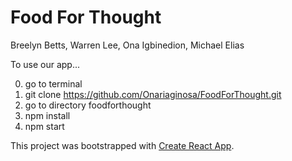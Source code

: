 # Food For Thought
Breelyn Betts, Warren Lee, Ona Igbinedion, Michael Elias

To use our app...

0) go to terminal
1) git clone https://github.com/Onariaginosa/FoodForThought.git
2) go to directory foodforthought
3) npm install
4) npm start




This project was bootstrapped with [Create React App](https://github.com/facebook/create-react-app).

